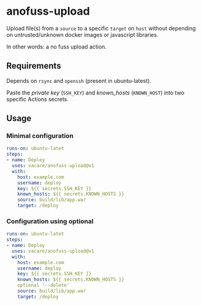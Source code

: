 # anofuss-upload

Upload file(s) from a `source` to a specific `target` on `host` without depending on untrusted/unknown docker images or javascript libraries.

In other words: a no fuss upload action.

## Requirements

Depends on `rsync` and `openssh` (present in ubuntu-latest).

Paste the _private key_ (`SSH_KEY`) and _known_hosts_ (`KNOWN_HOST`) into two specific Actions secrets.

## Usage

### Minimal configuration

```yaml
runs-on: ubuntu-latet
steps:
- name: Deploy
  uses: vacare/anofuss-upload@v1
  with:
    host: example.com
    username: deploy
    key: ${{ secrets.SSH_KEY }}
    known_hosts: ${{ secrets.KNOWN_HOSTS }}
    source: build/lib/app.war
    target: /deploy
```

### Configuration using optional

```yaml
runs-on: ubuntu-latet
steps:
- name: Deploy
  uses: vacare/anofuss-upload@v1
  with:
    host: example.com
    username: deploy
    key: ${{ secrets.SSH_KEY }}
    known_hosts: ${{ secrets.KNOWN_HOSTS }}
    optional '--delete'
    source: build/lib/app.war
    target: /deploy
```
